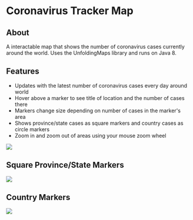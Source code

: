 # Coronavirus Tracker Map
## About
A interactable map that shows the number of coronavirus cases currently around the world. Uses the UnfoldingMaps library and runs on Java 8.

## Features
- Updates with the latest number of coronavirus cases every day around world
- Hover above a marker to see title of location and the number of cases there
- Markers change size depending on number of cases in the marker's area
- Shows province/state cases as square markers and country cases as circle markers
- Zoom in and zoom out of areas using your mouse zoom wheel 

[![](https://i.imgur.com/s8ICRHI.jpg)]()
## Square Province/State Markers 
[![](https://i.imgur.com/dRGHsw8.jpg)]()
## Country Markers
[![](https://i.imgur.com/ENYA2Li.jpg)]()

